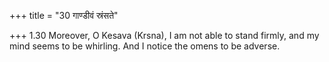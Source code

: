 +++
title = "30 गाण्डीवं स्रंसते"

+++
1.30 Moreover, O Kesava (Krsna), I am not able to stand firmly, and my
mind seems to be whirling. And I notice the omens to be adverse.
